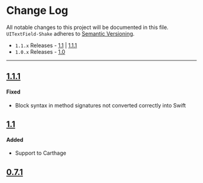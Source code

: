 # Change Log
All notable changes to this project will be documented in this file.
`UITextField-Shake` adheres to [Semantic Versioning](http://semver.org/).

- `1.1.x` Releases - [1.1](#11) | [1.1.1](#111)
- `1.0.x` Releases - [1.0](#10)

---

## [1.1.1](https://github.com/andreamazz/UITextField-Shake/releases/tag/1.1.1)

#### Fixed  
- Block syntax in method signatures not converted correctly into Swift

## [1.1](https://github.com/andreamazz/UITextField-Shake/releases/tag/1.1)

#### Added  
- Support to Carthage

## [0.7.1](https://github.com/andreamazz/UITextField-Shake/releases/tag/1.0)

